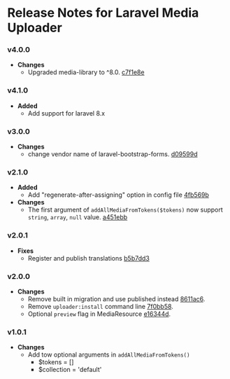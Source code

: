# Release Notes for Laravel Media Uploader
### v4.0.0
* **Changes**
    - Upgraded media-library to ^8.0. [c7f1e8e](https://github.com/ahmed-aliraqi/laravel-media-uploader/commit/c7f1e8eda602d4b377cb33c98cf244c200dd1cf1)
### v4.1.0
* **Added**
    - Add support for laravel 8.x
### v3.0.0
* **Changes**
    - change vendor name of laravel-bootstrap-forms. [d09599d](https://github.com/ahmed-aliraqi/laravel-media-uploader/commit/d09599d07d8e6ca92f393de0dd0a47cc1c934b32)
### v2.1.0
* **Added**
    - Add "regenerate-after-assigning" option in config file [4fb569b](https://github.com/ahmed-aliraqi/laravel-media-uploader/commit/4fb569ba99dafd3098698e4aa274c1868d0d9206)
* **Changes**
    - The first argument of `addAllMediaFromTokens($tokens)` now support `string`, `array`, `null` value. [a451ebb](https://github.com/ahmed-aliraqi/laravel-media-uploader/commit/a451ebbdfac6e94ca1c588977a4ada4c489a48bf)
### v2.0.1
* **Fixes**
    - Register and publish translations [b5b7dd3](https://github.com/ahmed-aliraqi/laravel-media-uploader/commit/b5b7dd3efd11a6c0c6aeac82e83003da645a1a09)
### v2.0.0
* **Changes**
    - Remove built in migration and use published instead [8611ac6](https://github.com/ahmed-aliraqi/laravel-media-uploader/commit/8611ac6bbb9b8833c8231ae8d03e4cf1cb7d6866).
    - Remove `uploader:install` command line [7f0bb58](https://github.com/ahmed-aliraqi/laravel-media-uploader/commit/7f0bb58b45f634ba4937ff7cdfee025e8a6e021b).
    - Optional `preview` flag in MediaResource [e16344d](https://github.com/ahmed-aliraqi/laravel-media-uploader/commit/e16344de7eed1fdd33c33186fc4c0b21df23f835).
### v1.0.1
* **Changes**
    - Add tow optional arguments in `addAllMediaFromTokens()`
        - $tokens = []
        - $collection = 'default'

